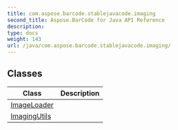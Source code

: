 ```yaml
---
title: com.aspose.barcode.stablejavacode.imaging
second_title: Aspose.BarCode for Java API Reference
description: 
type: docs
weight: 143
url: /java/com.aspose.barcode.stablejavacode.imaging/
---
```


## Classes

| Class | Description |
| --- | --- |
| [ImageLoader](../com.aspose.barcode.stablejavacode.imaging/imageloader) |  |
| [ImagingUtils](../com.aspose.barcode.stablejavacode.imaging/imagingutils) |  |
